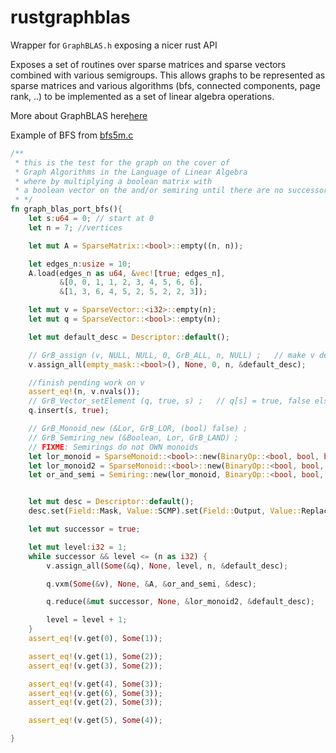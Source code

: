 # rustgraphblas

Wrapper for `GraphBLAS.h` exposing a nicer rust API

Exposes a set of routines over sparse matrices and sparse vectors combined with
various semigroups. This allows graphs to be represented as sparse matrices and
various algorithms (bfs, connected components, page rank, ..) to be implemented
as a set of linear algebra operations.

More about GraphBLAS here[here](http://graphblas.org/index.php?title=Graph_BLAS_Forum) 

Example of BFS from [bfs5m.c](https://github.com/fabianmurariu/SuiteSparse/blob/master/GraphBLAS/Demo/Source/bfs5m.c#L33)
```rust
/**
 * this is the test for the graph on the cover of 
 * Graph Algorithms in the Language of Linear Algebra
 * where by multiplying a boolean matrix with 
 * a boolean vector on the and/or semiring until there are no successor we get BFS
 * */
fn graph_blas_port_bfs(){
    let s:u64 = 0; // start at 0
    let n = 7; //vertices

    let mut A = SparseMatrix::<bool>::empty((n, n));

    let edges_n:usize = 10;
    A.load(edges_n as u64, &vec![true; edges_n],
           &[0, 0, 1, 1, 2, 3, 4, 5, 6, 6],
           &[1, 3, 6, 4, 5, 2, 5, 2, 2, 3]);

    let mut v = SparseVector::<i32>::empty(n);
    let mut q = SparseVector::<bool>::empty(n);

    let mut default_desc = Descriptor::default();

    // GrB_assign (v, NULL, NULL, 0, GrB_ALL, n, NULL) ;   // make v dense
    v.assign_all(empty_mask::<bool>(), None, 0, n, &default_desc);

    //finish pending work on v
    assert_eq!(n, v.nvals());
    // GrB_Vector_setElement (q, true, s) ;   // q[s] = true, false elsewhere
    q.insert(s, true);

    // GrB_Monoid_new (&Lor, GrB_LOR, (bool) false) ;
    // GrB_Semiring_new (&Boolean, Lor, GrB_LAND) ;
    // FIXME: Semirings do not OWN monoids
    let lor_monoid = SparseMonoid::<bool>::new(BinaryOp::<bool, bool, bool>::lor(), false);
    let lor_monoid2 = SparseMonoid::<bool>::new(BinaryOp::<bool, bool, bool>::lor(), false);
    let or_and_semi = Semiring::new(lor_monoid, BinaryOp::<bool, bool, bool>::land());


    let mut desc = Descriptor::default();
    desc.set(Field::Mask, Value::SCMP).set(Field::Output, Value::Replace);

    let mut successor = true;

    let mut level:i32 = 1;
    while successor && level <= (n as i32) {
        v.assign_all(Some(&q), None, level, n, &default_desc);

        q.vxm(Some(&v), None, &A, &or_and_semi, &desc);

        q.reduce(&mut successor, None, &lor_monoid2, &default_desc);

        level = level + 1;
    }
    assert_eq!(v.get(0), Some(1));

    assert_eq!(v.get(1), Some(2));
    assert_eq!(v.get(3), Some(2));

    assert_eq!(v.get(4), Some(3));
    assert_eq!(v.get(6), Some(3));
    assert_eq!(v.get(2), Some(3));

    assert_eq!(v.get(5), Some(4));

}

```
